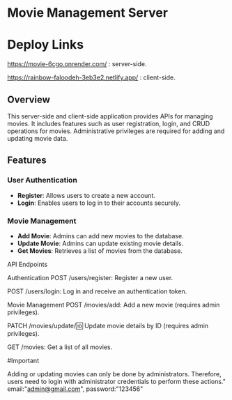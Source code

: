 # Movie Management Server

# Deploy Links

https://movie-6cgo.onrender.com/ : server-side.

https://rainbow-faloodeh-3eb3e2.netlify.app/ : client-side.


## Overview

This server-side and client-side application provides APIs for managing movies. It includes features such as user registration, login, and CRUD operations for movies. Administrative privileges are required for adding and updating movie data.

## Features

### User Authentication

- **Register**: Allows users to create a new account.
- **Login**: Enables users to log in to their accounts securely.

### Movie Management

- **Add Movie**: Admins can add new movies to the database.
- **Update Movie**: Admins can update existing movie details.
- **Get Movies**: Retrieves a list of movies from the database.

API Endpoints

Authentication
POST /users/register: Register a new user.

POST /users/login: Log in and receive an authentication token.

Movie Management
POST /movies/add: Add a new movie (requires admin privileges).

PATCH /movies/update/:id: Update movie details by ID (requires admin privileges).


GET /movies: Get a list of all movies.

#Important 

 Adding or updating movies can only be done by administrators. Therefore, users need to login with administrator credentials to perform these actions."
 email:"admin@gmail.com",
 password:"123456"

